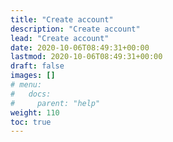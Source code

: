```yaml
---
title: "Create account"
description: "Create account"
lead: "Create account"
date: 2020-10-06T08:49:31+00:00
lastmod: 2020-10-06T08:49:31+00:00
draft: false
images: []
# menu:
#   docs:
#     parent: "help"
weight: 110
toc: true
---
```

